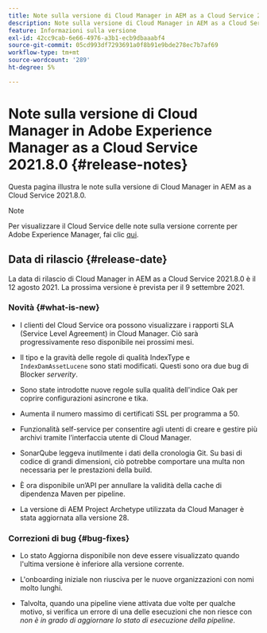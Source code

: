 ```yaml
---
title: Note sulla versione di Cloud Manager in AEM as a Cloud Service 2021.8.0
description: Note sulla versione di Cloud Manager in AEM as a Cloud Service 2021.8.0
feature: Informazioni sulla versione
exl-id: 42cc9cab-6e66-4976-a3b1-ecb9dbaaabf4
source-git-commit: 05cd993df7293691a0f8b91e9bde278ec7b7af69
workflow-type: tm+mt
source-wordcount: '289'
ht-degree: 5%

---
```


# Note sulla versione di Cloud Manager in Adobe Experience Manager as a Cloud Service 2021.8.0 {#release-notes}

Questa pagina illustra le note sulla versione di Cloud Manager in AEM as a Cloud Service 2021.8.0.

>[!NOTE]
>Per visualizzare il Cloud Service delle note sulla versione corrente per Adobe Experience Manager, fai clic [qui](https://experienceleague.adobe.com/docs/experience-manager-cloud-service/release-notes/release-notes/release-notes-current.html?lang=it).

## Data di rilascio {#release-date}

La data di rilascio di Cloud Manager in AEM as a Cloud Service 2021.8.0 è il 12 agosto 2021.
La prossima versione è prevista per il 9 settembre 2021.

### Novità {#what-is-new}

* I clienti del Cloud Service ora possono visualizzare i rapporti SLA (Service Level Agreement) in Cloud Manager. Ciò sarà progressivamente reso disponibile nei prossimi mesi.

* Il tipo e la gravità delle regole di qualità IndexType e `IndexDamAssetLucene` sono stati modificati. Questi sono ora due bug di Blocker *serverity*.

* Sono state introdotte nuove regole sulla qualità dell&#39;indice Oak per coprire configurazioni asincrone e tika.

* Aumenta il numero massimo di certificati SSL per programma a 50.

* Funzionalità self-service per consentire agli utenti di creare e gestire più archivi tramite l’interfaccia utente di Cloud Manager.

* SonarQube leggeva inutilmente i dati della cronologia Git. Su basi di codice di grandi dimensioni, ciò potrebbe comportare una multa non necessaria per le prestazioni della build.

* È ora disponibile un’API per annullare la validità della cache di dipendenza Maven per pipeline.

* La versione di AEM Project Archetype utilizzata da Cloud Manager è stata aggiornata alla versione 28.

### Correzioni di bug {#bug-fixes}

* Lo stato Aggiorna disponibile non deve essere visualizzato quando l&#39;ultima versione è inferiore alla versione corrente.

* L&#39;onboarding iniziale non riusciva per le nuove organizzazioni con nomi molto lunghi.

* Talvolta, quando una pipeline viene attivata due volte per qualche motivo, si verifica un errore di una delle esecuzioni che non riesce con *non è in grado di aggiornare lo stato di esecuzione della pipeline*.


